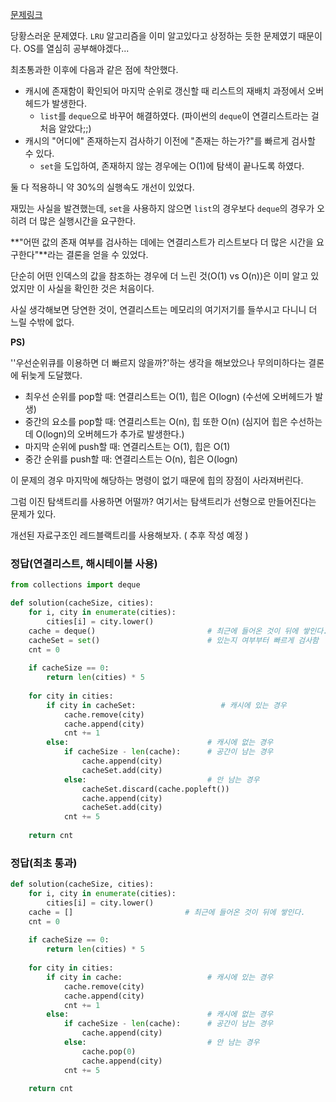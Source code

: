 [문제링크](https://programmers.co.kr/learn/courses/30/lessons/17680?language=python3)

당황스러운 문제였다. `LRU` 알고리즘을 이미 알고있다고 상정하는 듯한 문제였기 때문이다. OS를 열심히 공부해야겠다...



최초통과한 이후에 다음과 같은 점에 착안했다.

- 캐시에 존재함이 확인되어 마지막 순위로 갱신할 때 리스트의 재배치 과정에서 오버헤드가 발생한다.
  - `list`를 `deque`으로 바꾸어 해결하였다. (파이썬의 `deque`이 연결리스트라는 걸 처음 알았다;;)
- 캐시의 "어디에" 존재하는지 검사하기 이전에 "존재는 하는가?"를 빠르게 검사할 수 있다.
  - `set`을 도입하여, 존재하지 않는 경우에는 O(1)에 탐색이 끝나도록 하였다.



둘 다 적용하니 약 30%의 실행속도 개선이 있었다.

재밌는 사실을 발견했는데, `set`을 사용하지 않으면 `list`의 경우보다 `deque`의 경우가 오히려 더 많은 실행시간을 요구한다.

**"어떤 값의 존재 여부를 검사하는 데에는 연결리스트가 리스트보다 더 많은 시간을 요구한다"**라는 결론을 얻을 수 있었다.

단순히 어떤 인덱스의 값을 참조하는 경우에 더 느린 것(O(1) vs O(n))은 이미 알고 있었지만 이 사실을 확인한 것은 처음이다. 

사실 생각해보면 당연한 것이, 연결리스트는 메모리의 여기저기를 들쑤시고 다니니 더 느릴 수밖에 없다.



**PS)**

''우선순위큐를 이용하면 더 빠르지 않을까?'하는 생각을 해보았으나 무의미하다는 결론에 뒤늦게 도달했다. 

- 최우선 순위를 pop할 때: 연결리스트는 O(1), 힙은 O(logn) (수선에 오버헤드가 발생)
- 중간의 요소를 pop할 때: 연결리스트는 O(n), 힙 또한 O(n) (심지어 힙은 수선하는데 O(logn)의 오버헤드가 추가로 발생한다.)
- 마지막 순위에 push할 때: 연결리스트는 O(1), 힙은 O(1)
- 중간 순위를 push할 때: 연결리스트는 O(n), 힙은 O(logn)



이 문제의 경우 마지막에 해당하는 명령이 없기 때문에 힙의 장점이 사라져버린다.



그럼 이진 탐색트리를 사용하면 어떨까? 여기서는 탐색트리가 선형으로 만들어진다는 문제가 있다.

개선된 자료구조인 레드블랙트리를 사용해보자. ( 추후 작성 예정 ) 



### 정답(연결리스트, 해시테이블 사용)

```python
from collections import deque

def solution(cacheSize, cities):
    for i, city in enumerate(cities):
        cities[i] = city.lower()
    cache = deque()                         # 최근에 들어온 것이 뒤에 쌓인다.
    cacheSet = set()                        # 있는지 여부부터 빠르게 검사함
    cnt = 0
    
    if cacheSize == 0:
        return len(cities) * 5
    
    for city in cities:
        if city in cacheSet:                   # 캐시에 있는 경우
            cache.remove(city)
            cache.append(city)
            cnt += 1
        else:                               # 캐시에 없는 경우
            if cacheSize - len(cache):      # 공간이 남는 경우
                cache.append(city)
                cacheSet.add(city)
            else:                           # 안 남는 경우
                cacheSet.discard(cache.popleft())
                cache.append(city)
                cacheSet.add(city)
            cnt += 5
                
    return cnt
```



### 정답(최초 통과)

```python
def solution(cacheSize, cities):
    for i, city in enumerate(cities):
        cities[i] = city.lower()
    cache = []                         # 최근에 들어온 것이 뒤에 쌓인다.
    cnt = 0
    
    if cacheSize == 0:
        return len(cities) * 5
    
    for city in cities:
        if city in cache:                   # 캐시에 있는 경우
            cache.remove(city)
            cache.append(city)
            cnt += 1
        else:                               # 캐시에 없는 경우
            if cacheSize - len(cache):      # 공간이 남는 경우
                cache.append(city)
            else:                           # 안 남는 경우
                cache.pop(0)
                cache.append(city)
            cnt += 5
                
    return cnt
```

